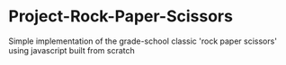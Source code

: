 # Project-Rock-Paper-Scissors

Simple implementation of the grade-school classic 'rock paper scissors' using javascript built from scratch
